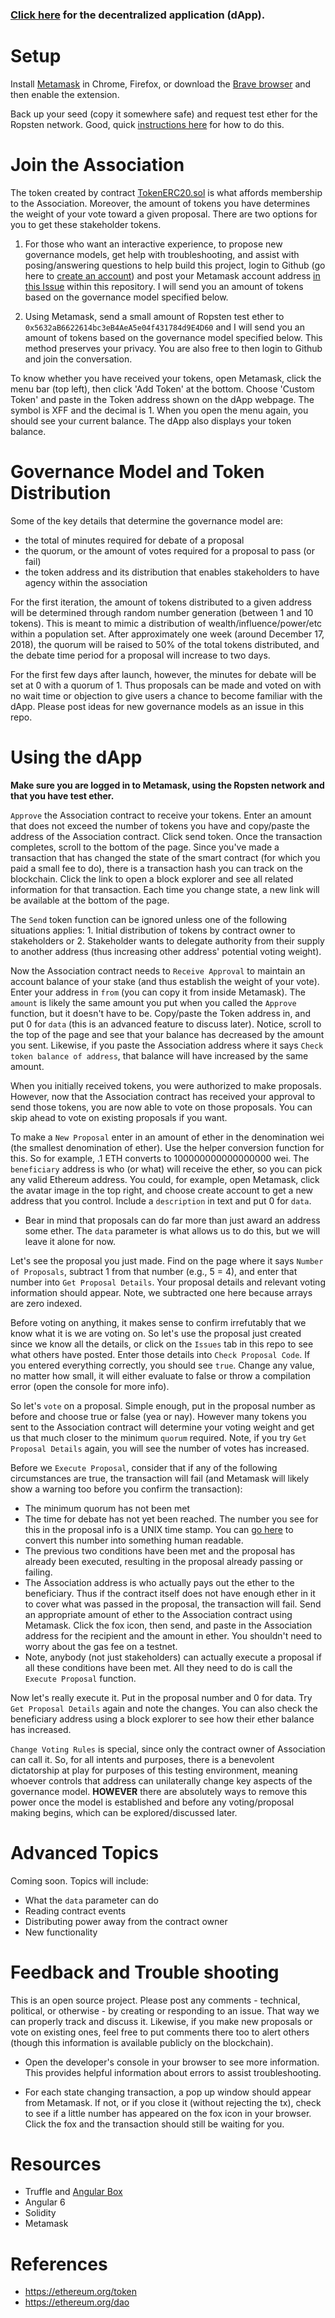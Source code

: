 ### [Click here](https://fuguefoundation.org/association/) for the decentralized application (dApp).

# Setup

Install [Metamask](https://metamask.io/) in Chrome, Firefox, or download the [Brave browser](https://brave.com/) and then enable the extension.

Back up your seed (copy it somewhere safe) and request test ether for the Ropsten network. Good, quick [instructions here](https://blog.bankex.org/how-to-buy-ethereum-using-metamask-ccea0703daec) for how to do this. 

# Join the Association

The token created by contract [TokenERC20.sol](https://ropsten.etherscan.io/address/0x732f6aa748ef46ab034dfba9e9a0a746c682891e) is what affords membership to the Association. Moreover, the amount of tokens you have determines the weight of your vote toward a given proposal. There are two options for you to get these stakeholder tokens.

1. For those who want an interactive experience, to propose new governance models, get help with troubleshooting, and assist with posing/answering questions to help build this project, login to Github (go here to [create an account](https://github.com/join)) and post your Metamask account address [in this Issue](https://github.com/fuguefoundation/dapp-association/issues/1) within this repository. I will send you an amount of tokens based on the governance model specified below.

2. Using Metamask, send a small amount of Ropsten test ether to `0x5632aB6622614bc3eB4AeA5e04f431784d9E4D60` and I will send you an amount of tokens based on the governance model specified below. This method preserves your privacy. You are also free to then login to Github and join the conversation.

To know whether you have received your tokens, open Metamask, click the menu bar (top left), then click 'Add Token' at the bottom. Choose 'Custom Token' and paste in the Token address shown on the dApp webpage. The symbol is XFF and the decimal is 1. When you open the menu again, you should see your current balance. The dApp also displays your token balance.

# Governance Model and Token Distribution

Some of the key details that determine the governance model are:
* the total of minutes required for debate of a proposal
* the quorum, or the amount of votes required for a proposal to pass (or fail)
* the token address and its distribution that enables stakeholders to have agency within the association

For the first iteration, the amount of tokens distributed to a given address will be determined through random number generation (between 1 and 10 tokens). This is meant to mimic a distribution of wealth/influence/power/etc within a population set. After approximately one week (around December 17, 2018), the quorum will be raised to 50% of the total tokens distributed, and the debate time period for a proposal will increase to two days.

For the first few days after launch, however, the minutes for debate will be set at 0 with a quorum of 1. Thus proposals can be made and voted on with no wait time or objection to give users a chance to become familiar with the dApp. Please post ideas for new governance models as an issue in this repo.

# Using the dApp

**Make sure you are logged in to Metamask, using the Ropsten network and that you have test ether.**

`Approve` the Association contract to receive your tokens. Enter an amount that does not exceed the number of tokens you have and copy/paste the address of the Association contract. Click send token. Once the transaction completes, scroll to the bottom of the page. Since you've made a transaction that has changed the state of the smart contract (for which you paid a small fee to do), there is a transaction hash you can track on the blockchain. Click the link to open a block explorer and see all related information for that transaction. Each time you change state, a new link will be available at the bottom of the page.

The `Send` token function can be ignored unless one of the following situations applies: 1. Initial distribution of tokens by contract owner to stakeholders or 2. Stakeholder wants to delegate authority from their supply to another address (thus increasing other address' potential voting weight).

Now the Association contract needs to `Receive Approval` to maintain an account balance of your stake (and thus establish the weight of your vote). Enter your address in `from` (you can copy it from inside Metamask). The `amount` is likely the same amount you put when you called the `Approve` function, but it doesn't have to be. Copy/paste the Token address in, and put 0 for `data` (this is an advanced feature to discuss later). Notice, scroll to the top of the page and see that your balance has decreased by the amount you sent. Likewise, if you paste the Association address where it says `Check token balance of address`, that balance will have increased by the same amount.

When you initially received tokens, you were authorized to make proposals. However, now that the Association contract has received your approval to send those tokens, you are now able to vote on those proposals. You can skip ahead to vote on existing proposals if you want.

To make a `New Proposal` enter in an amount of ether in the denomination wei (the smallest denomination of ether). Use the helper conversion function for this. So for example, .1 ETH converts to 100000000000000000 wei. The `beneficiary` address is who (or what) will receive the ether, so you can pick any valid Ethereum address. You could, for example, open Metamask, click the avatar image in the top right, and choose create account to get a new address that you control. Include a `description` in text and put 0 for `data`.

* Bear in mind that proposals can do far more than just award an address some ether. The `data` parameter is what allows us to do this, but we will leave it alone for now.

Let's see the proposal you just made. Find on the page where it says `Number of Proposals`, subtract 1 from that number (e.g., 5 = 4), and enter that number into `Get Proposal Details`. Your proposal details and relevant voting information should appear. Note, we subtracted one here because arrays are zero indexed.

Before voting on anything, it makes sense to confirm irrefutably that we know what it is we are voting on. So let's use the proposal just created since we know all the details, or click on the `Issues` tab in this repo to see what others have posted. Enter those details into `Check Proposal Code`. If you entered everything correctly, you should see `true`. Change any value, no matter how small, it will either evaluate to false or throw a compilation error (open the console for more info).

So let's `vote` on a proposal. Simple enough, put in the proposal number as before and choose true or false (yea or nay). However many tokens you sent to the Association contract will determine your voting weight and get us that much closer to the minimum `quorum` required. Note, if you try `Get Proposal Details` again, you will see the number of votes has increased.

Before we `Execute Proposal`, consider that if any of the following circumstances are true, the transaction will fail (and Metamask will likely show a warning too before you confirm the transaction):
* The minimum quorum has not been met
* The time for debate has not yet been reached. The number you see for this in the proposal info is a UNIX time stamp. You can [go here](https://www.unixtimestamp.com/) to convert this number into something human readable.
* The previous two conditions have been met and the proposal has already been executed, resulting in the proposal already passing or failing.
* The Association address is who actually pays out the ether to the beneficiary. Thus if the contract itself does not have enough ether in it to cover what was passed in the proposal, the transaction will fail. Send an appropriate amount of ether to the Association contract using Metamask. Click the fox icon, then send, and paste in the Association address for the recipient and the amount in ether. You shouldn't need to worry about the gas fee on a testnet.
* Note, anybody (not just stakeholders) can actually execute a proposal if all these conditions have been met. All they need to do is call the `Execute Proposal` function.

Now let's really execute it. Put in the proposal number and 0 for data. Try `Get Proposal Details` again and note the changes. You can also check the beneficiary address using a block explorer to see how their ether balance has increased.

`Change Voting Rules` is special, since only the contract owner of Association can call it. So, for all intents and purposes, there is a benevolent dictatorship at play for purposes of this testing environment, meaning whoever controls that address can unilaterally change key aspects of the governance model. **HOWEVER** there are absolutely ways to remove this power once the model is established and before any voting/proposal making begins, which can be explored/discussed later.

# Advanced Topics

Coming soon. Topics will include:

* What the `data` parameter can do
* Reading contract events
* Distributing power away from the contract owner
* New functionality

# Feedback and Trouble shooting 

This is an open source project. Please post any comments - technical, political, or otherwise - by creating or responding to an issue. That way we can properly track and discuss it. Likewise, if you make new proposals or vote on existing ones, feel free to put comments there too to alert others (though this information is available publicly on the blockchain).

* Open the developer's console in your browser to see more information. This provides helpful information about errors to assist troubleshooting.

* For each state changing transaction, a pop up window should appear from Metamask. If not, or if you close it (without rejecting the tx), check to see if a little number has appeared on the fox icon in your browser. Click the fox and the transaction should still be waiting for you.

# Resources

* Truffle and [Angular Box](https://truffleframework.com/boxes/angular-truffle-box)
* Angular 6
* Solidity
* Metamask

# References

* https://ethereum.org/token
* https://ethereum.org/dao 